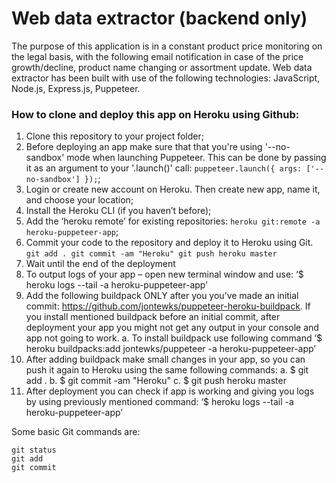 # Web data extractor (backend only)
The purpose of this application is in a constant product price monitoring on the legal basis, with the following email notification in case of the price growth/decline, product name changing or assortment update. Web data extractor has been built with use of the following technologies: JavaScript, Node.js, Express.js, Puppeteer.  

### How to clone and deploy this app on Heroku using Github:
    
1.	Clone this repository to your project folder;
2.	Before deploying an app make sure that that you're using '--no-sandbox' mode when launching Puppeteer. This can be done by passing it as an argument to your '.launch()' call: `puppeteer.launch({ args: ['--no-sandbox'] });`;
3.	Login or create new account on Heroku. Then create new app, name it, and choose your location;
4.	Install the Heroku CLI (if you haven’t before);
5.	Add the ‘heroku remote’ for existing repositories: `heroku git:remote -a heroku-puppeteer-app`;
6.	Commit your code to the repository and deploy it to Heroku using Git.
        ```
        git add .
        git commit -am "Heroku"
        git push heroku master
        ```
7.	Wait until the end of the deployment
8.	To output logs of your app – open new terminal window and use: ‘$ heroku logs --tail -a heroku-puppeteer-app’
9.	Add the following buildpack ONLY after you you’ve made an initial commit: https://github.com/jontewks/puppeteer-heroku-buildpack. If you install mentioned buildpack before an initial commit, after deployment your app you might not get any output in your console and app not going to work.
a.	To install buildpack use following command ‘$ heroku buildpacks:add jontewks/puppeteer -a heroku-puppeteer-app’
10.	After adding buildpack make small changes in your app, so you can push it again to Heroku using the same following commands:
a.	$ git add .
b.	$ git commit -am "Heroku"
c.	$ git push heroku master
11.	 After deployment you can check if app is working and giving you logs by using previously mentioned command: ‘$ heroku logs --tail -a heroku-puppeteer-app’

Some basic Git commands are:
```
git status
git add
git commit
```

